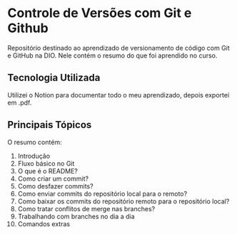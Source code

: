 # Controle de Versões com Git e Github
Repositório destinado ao aprendizado de versionamento de código com Git e GitHub na DIO. Nele contém o resumo do que foi aprendido no curso. 


## Tecnologia Utilizada 
Utilizei o Notion para documentar todo o meu aprendizado, depois exportei em .pdf. 
## Principais Tópicos

O resumo contém:

1. Introdução
2. Fluxo básico no Git
3. O que é o README?
4. Como criar um commit?
5. Como desfazer commits?
6. Como enviar commits do repositório local para o remoto?
7. Como baixar os commits do repositório remoto para o repositório local?
8. Como tratar conflitos de merge nas branches?
9. Trabalhando com branches no dia a dia
10. Comandos extras